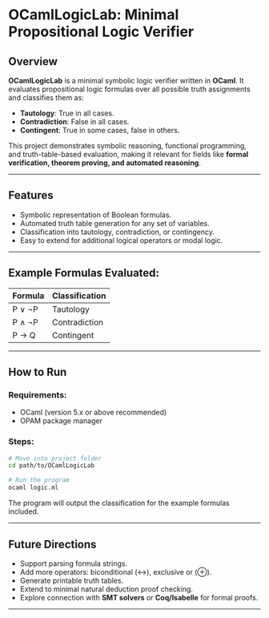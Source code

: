 # OCamlLogicLab: Minimal Propositional Logic Verifier

## Overview

**OCamlLogicLab** is a minimal symbolic logic verifier written in **OCaml**. It evaluates propositional logic formulas over all possible truth assignments and classifies them as:

- **Tautology**: True in all cases.
- **Contradiction**: False in all cases.
- **Contingent**: True in some cases, false in others.

This project demonstrates symbolic reasoning, functional programming, and truth-table-based evaluation, making it relevant for fields like **formal verification, theorem proving, and automated reasoning**.

---

## Features

- Symbolic representation of Boolean formulas.
- Automated truth table generation for any set of variables.
- Classification into tautology, contradiction, or contingency.
- Easy to extend for additional logical operators or modal logic.

---

## Example Formulas Evaluated:

| Formula                           | Classification   |
|-----------------------------------|------------------|
| P ∨ ¬P                            | Tautology        |
| P ∧ ¬P                            | Contradiction    |
| P → Q                             | Contingent       |

---

## How to Run

### Requirements:
- OCaml (version 5.x or above recommended)
- OPAM package manager

### Steps:

```bash
# Move into project folder
cd path/to/OCamlLogicLab

# Run the program
ocaml logic.ml
```

The program will output the classification for the example formulas included.

---

## Future Directions

- Support parsing formula strings.
- Add more operators: biconditional (↔), exclusive or (⊕).
- Generate printable truth tables.
- Extend to minimal natural deduction proof checking.
- Explore connection with **SMT solvers** or **Coq/Isabelle** for formal proofs.

---
